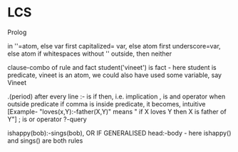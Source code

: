 # LCS
 Prolog

in ''=atom, else var
first capitalized= var, else atom
first underscore=var, else atom
if whitespaces without '' outside, then neither

clause-combo of rule and fact
student('vineet') is fact - here student is predicate, vineet is an atom, we could also have used some variable, say Vineet

.(period) after every line
:- is if then, i.e. implication
, is and operator when outside predicate
if comma is inside predicate, it becomes, intuitive [Example- "loves(x,Y):-father(X,Y)" means " if X loves Y then X is father of Y"]
; is or operator
?-query

ishappy(bob):-sings(bob), OR IF GENERALISED head:-body - here ishappy() and sings() are both rules

